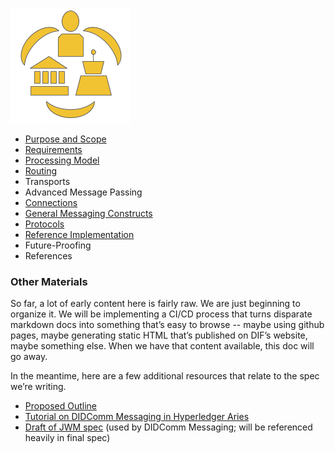 [![DIDComm logo](didcomm-logo.png)](didcomm-logo.svg)

* [Purpose and Scope](scope.md)
* [Requirements](requirements.md)
* [Processing Model](processing_model.md)
* [Routing](routing.md)
* Transports
* Advanced Message Passing
* [Connections](connections.md)
* [General Messaging Constructs](general_messaging_constructs.md)
* [Protocols](protocols.md)
* [Reference Implementation](reference_implementation.md)
* Future-Proofing
* References

### Other Materials
So far, a lot of early content here is fairly raw. We are just beginning to organize it. We will be implementing a CI/CD process that turns disparate markdown docs into something that’s easy to browse -- maybe using github pages, maybe generating static HTML that’s published on DIF’s website, maybe something else. When we have that content available, this doc will go away.

In the meantime, here are a few additional resources that relate to the spec we’re writing.

* [Proposed Outline](https://docs.google.com/document/d/1Hn4ofl7ubRy22Xv1Yj1g77OkJWlWkDh88O3Od-yp8Cg/edit)
* [Tutorial on DIDComm Messaging in Hyperledger Aries](https://github.com/hyperledger/aries-rfcs/tree/master/concepts/0005-didcomm#aries-rfc-0005-did-communication)
* [Draft of JWM spec](https://github.com/mattrglobal/jwm) (used by DIDComm Messaging; will be referenced heavily in final spec)